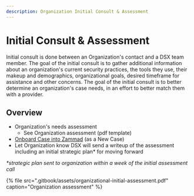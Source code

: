 ```yaml
---
description: Organization Initial Consult & Assessment
---
```


# Initial Consult & Assessment

Initial consult is done between an Organization's contact and a DSX team member. The goal of the initial consult is to gather additional information about an organization's current security practices, the tools they use, their makeup and demographics, organizational goals, desired timeframe for assistance and other concerns. The goal of the initial consult is to better determine an organization's case needs, in an effort to better match them with a provider. 

## Overview

* Organization's needs assessment 
  * See Organization assessment \(pdf template\)
* [Onboard Case into Zammad](zammad-setup-organization-onboard/new-case-onboarding.md) \(as a New Case\)
* Let Organization know DSX will send a writeup of the assessment including an initial strategic plan\* for moving forward  



_\*strategic plan sent to organization within a week of the initial assessment call_

{% file src=".gitbook/assets/organizational-initial-assessment.pdf" caption="Organization assessment" %}

